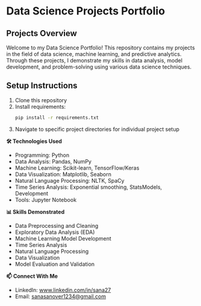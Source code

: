 # Data Science Projects Portfolio

## Projects Overview
Welcome to my Data Science Portfolio! This repository contains my projects in the field of data science, machine learning, and predictive analytics. Through these projects, I demonstrate my skills in data analysis, model development, and problem-solving using various data science techniques.

## Setup Instructions
1. Clone this repository
2. Install requirements:
   ```bash
   pip install -r requirements.txt
   ```
3. Navigate to specific project directories for individual project setup

**🛠️ Technologies Used**

- Programming: Python
- Data Analysis: Pandas, NumPy
- Machine Learning: Scikit-learn, TensorFlow/Keras
- Data Visualization: Matplotlib, Seaborn
- Natural Language Processing: NLTK, SpaCy
- Time Series Analysis: Exponential smoothing, StatsModels, Development
- Tools: Jupyter Notebook

**📊 Skills Demonstrated**

- Data Preprocessing and Cleaning
- Exploratory Data Analysis (EDA)
- Machine Learning Model Development
- Time Series Analysis
- Natural Language Processing
- Data Visualization
- Model Evaluation and Validation

**📫 Connect With Me**

- LinkedIn: www.linkedin.com/in/sana27
- Email: sanasanover1234@gmail.com
